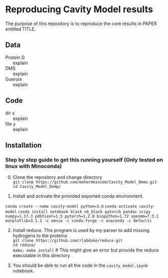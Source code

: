 # Reproducing Cavity Model results
The purpose of this repository is to reproduce the core results in PAPER entitled TITLE.

## Data
Protein G  
&nbsp;&nbsp;&nbsp;&nbsp;&nbsp; explain  
DMS  
&nbsp;&nbsp;&nbsp;&nbsp;&nbsp; explain  
Guerois  
&nbsp;&nbsp;&nbsp;&nbsp;&nbsp; explain  

## Code
dir x  
&nbsp;&nbsp;&nbsp;&nbsp;&nbsp; explain  
file y  
&nbsp;&nbsp;&nbsp;&nbsp;&nbsp; explain  

## Installation

### Step by step guide to get this running yourself (**Only tested on linux with Minoconda**)
0. Clone the repository and change directory  
`git clone https://github.com/mahermkassem/Cavity_Model_Demo.git`  
`cd Cavity_Model_Demp/`

1. Install and activate the provided exported conda environment.  

`conda create --name cavity-model python=3.6`
`conda activate cavity-model`
`conda install notebook black nb_black pytorch pandas scipy numpy=1.17.3 pdbfixer=1.5 pytorch=1.2.0 biopython=1.72 openmm=7.3.1 matplotlib=3.1.1 -c omnia -c conda-forge -c anaconda -c defaults`

2. Install reduce. This program is used by my parser to add missing hydrogens to the proteins  
`git clone https://github.com/rlabduke/reduce.git`  
`cd reduce/`  
`make; make install` # This might give an error but provide the reduce executable in this directory

3. You should be able to run all the code in the `cavity_model.ipynb` notebook.
